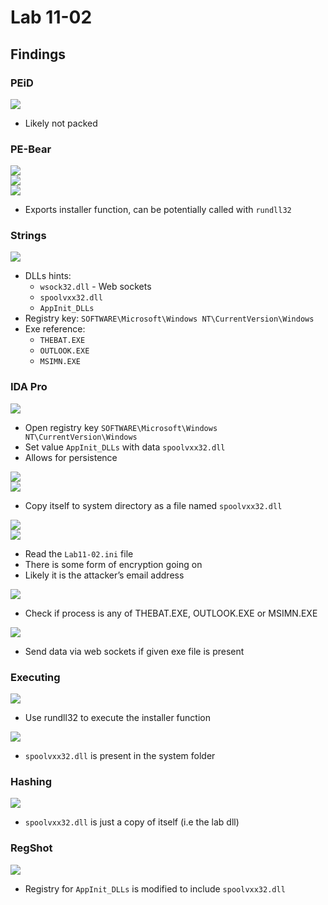 # Lab 11-02

## Findings

### PEiD
![](../Images/Lab-11-02-01.png)

 - Likely not packed

### PE-Bear
![](../Images/Lab-11-02-02.png)  
![](../Images/Lab-11-02-03.png)  
![](../Images/Lab-11-02-04.png)  

 - Exports installer function, can be potentially called with `rundll32`

### Strings
![](../Images/Lab-11-02-05.png)  

 - DLLs hints:
   - `wsock32.dll` - Web sockets
   - `spoolvxx32.dll`
   - `AppInit_DLLs`
 - Registry key: `SOFTWARE\Microsoft\Windows NT\CurrentVersion\Windows`
 - Exe reference:
   - `THEBAT.EXE`
   - `OUTLOOK.EXE`
   - `MSIMN.EXE`

### IDA Pro
![](../Images/Lab-11-02-06.png)  

 - Open registry key `SOFTWARE\Microsoft\Windows NT\CurrentVersion\Windows`
 - Set value `AppInit_DLLs` with data `spoolvxx32.dll`
 - Allows for persistence

![](../Images/Lab-11-02-07.png)  
![](../Images/Lab-11-02-08.png)  

 - Copy itself to system directory as a file named `spoolvxx32.dll`

![](../Images/Lab-11-02-09.png)  
![](../Images/Lab-11-02-10.png)  

 - Read the `Lab11-02.ini` file
 - There is some form of encryption going on
 - Likely it is the attacker’s email address

![](../Images/Lab-11-02-11.png)  

 - Check if process is any of THEBAT.EXE, OUTLOOK.EXE or MSIMN.EXE

![](../Images/Lab-11-02-12.png)  

 - Send data via web sockets if given exe file is present

### Executing
![](../Images/Lab-11-02-13.png)  

 - Use rundll32 to execute the installer function

![](../Images/Lab-11-02-14.png)  

 - `spoolvxx32.dll` is present in the system folder

### Hashing
![](../Images/Lab-11-02-15.png)  

 - `spoolvxx32.dll` is just a copy of itself (i.e the lab dll)

### RegShot
![](../Images/Lab-11-02-16.png)  

 - Registry for `AppInit_DLLs` is modified to include `spoolvxx32.dll`
